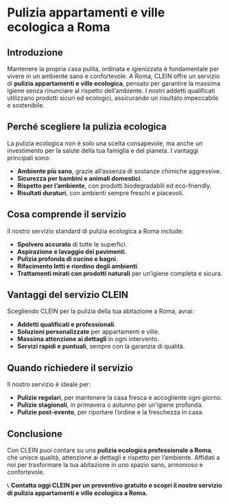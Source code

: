 # Pulizia appartamenti e ville ecologica a Roma

## Introduzione
Mantenere la propria casa pulita, ordinata e igienizzata è fondamentale per vivere in un ambiente sano e confortevole. A Roma, CLEIN offre un servizio di **pulizia appartamenti e ville ecologica**, pensato per garantire la massima igiene senza rinunciare al rispetto dell’ambiente. I nostri addetti qualificati utilizzano prodotti sicuri ed ecologici, assicurando un risultato impeccabile e sostenibile.

## Perché scegliere la pulizia ecologica
La pulizia ecologica non è solo una scelta consapevole, ma anche un investimento per la salute della tua famiglia e del pianeta. I vantaggi principali sono:
- **Ambiente più sano**, grazie all’assenza di sostanze chimiche aggressive.  
- **Sicurezza per bambini e animali domestici**.  
- **Rispetto per l’ambiente**, con prodotti biodegradabili ed eco-friendly.  
- **Risultati duraturi**, con ambienti sempre freschi e piacevoli.  

## Cosa comprende il servizio
Il nostro servizio standard di pulizia ecologica a Roma include:
- **Spolvero accurato** di tutte le superfici.  
- **Aspirazione e lavaggio dei pavimenti**.  
- **Pulizia profonda di cucine e bagni**.  
- **Rifacimento letti e riordino degli ambienti**.  
- **Trattamenti mirati con prodotti naturali** per un’igiene completa e sicura.  

## Vantaggi del servizio CLEIN
Scegliendo CLEIN per la pulizia della tua abitazione a Roma, avrai:
- **Addetti qualificati e professionali**.  
- **Soluzioni personalizzate** per appartamenti e ville.  
- **Massima attenzione ai dettagli** in ogni intervento.  
- **Servizi rapidi e puntuali**, sempre con la garanzia di qualità.  

## Quando richiedere il servizio
Il nostro servizio è ideale per:
- **Pulizie regolari**, per mantenere la casa fresca e accogliente ogni giorno.  
- **Pulizie stagionali**, in primavera o autunno per un’igiene profonda.  
- **Pulizie post-evento**, per riportare l’ordine e la freschezza in casa.  

## Conclusione
Con CLEIN puoi contare su una **pulizia ecologica professionale a Roma**, che unisce qualità, attenzione ai dettagli e rispetto per l’ambiente. Affidati a noi per trasformare la tua abitazione in uno spazio sano, armonioso e confortevole.  

📞 **Contatta oggi CLEIN per un preventivo gratuito e scopri il nostro servizio di pulizia appartamenti e ville ecologica a Roma.**

